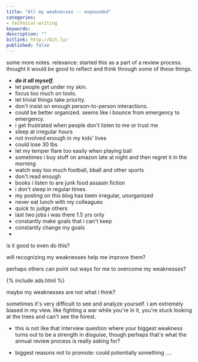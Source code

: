 ```yaml
---
title: "All my weaknesses -- expounded"
categories:
- technical-writing
keywords:
description: ""
bitlink: http://bit.ly/
published: false
---
```


some more notes.
relevance: started this as a part of a review process. thought it would be good to reflect and think through some of these things.

- ***do it all myself.***
- let people get under my skin.
- focus too much on tools.
- let trivial things take priority.
- don't insist on enough person-to-person interactions.
- could be better organized. seems like i bounce from emergency to emergency.
- i get frustrated when people don't listen to me or trust me
- sleep at irregular hours
- not involved enough in my kids' lives
- could lose 30 lbs
- let my temper flare too easily when playing ball
- sometimes i buy stuff on amazon late at night and then regret it in the morning
- watch way too much football, bball and other sports
- don't read enough
- books i listen to are junk food assasin fiction
- i don't sleep in regular times.
- my posting on this blog has been irregular, unorganized
- never eat lunch with my colleagues
- quick to judge others
- last two jobs i was there 1.5 yrs only
- constantly make goals that i can't keep
- constantly change my goals
-

is it good to even do this?

will recognizing my weaknesses help me improve them?

perhaps others can point out ways for me to overcome my weaknesses?

{% include ads.html %}

maybe my weaknesses are not what i think?

sometimes it's very difficult to see and analyze yourself. i am extremely biased in my view. like fighting a war while you're in it, you're stuck looking at the trees and can't see the forest.

- this is not like that interview question where your biggest weakness turns out to be a strength in disguise, though perhaps that's what the annual review process is really asking for?

- biggest reasons not to promote: could potentially something ....
